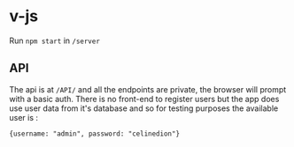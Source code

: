 # v-js

Run `npm start` in `/server`

## API

The api is at `/API/` and all the endpoints are private, the browser will prompt with a basic auth. There is no front-end to register users but the app does use user data from it's database and so for testing purposes the available user is :

`{username: "admin", password: "celinedion"}`

